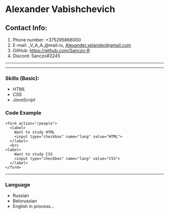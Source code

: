# Alexander Vabishchevich
## Contact Info:
1. Phone number: +375295866000
2. E-mail: \_V_A_A\_@mail.ru, Alexander.xelander@gmail.com
3. GitHub: https://github.com/Sanczo-R
4. Discord:  Sanczo#3245
---

---
### Skills (Basic):
* *HTML*
* *CSS*
* *JavaScript*

### Code Example

```
<form action="/people">
  <label>
    Want to study HTML
    <input type="checkbox" name="lang" value="HTML">
  </label>
  <br>
<label>
    Want to study CSS
    <input type="checkbox" name="lang" value="CSS">
  </label>
</form>
  ```
  ---
  ### Language
  * Russian
  * Belorussian
  * English in process...
